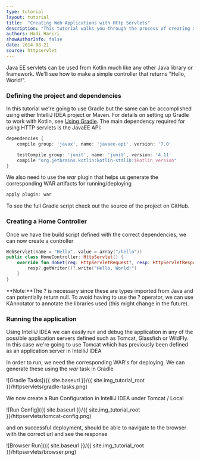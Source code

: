 ```yaml
---
type: tutorial
layout: tutorial
title:  "Creating Web Applications with Http Servlets"
description: "This tutorial walks you through the process of creating a controller using HttpServlet"
authors: Hadi Hariri
showAuthorInfo: false
date: 2014-08-21
source: httpservlet
---
```


Java EE servlets can be used from Kotlin much like any other Java library or framework. We'll see
how to make a simple controller that returns "Hello, World!".

### Defining the project and dependencies

In this tutorial we're going to use Gradle but the same can be accomplished using either IntelliJ IDEA project
 or Maven. For details on setting up Gradle to work with Kotlin, see [Using Gradle](/docs/reference/using-gradle.html).
The main dependency required for using HTTP servlets is the JavaEE API:

``` groovy
dependencies {
    compile group: 'javax', name: 'javaee-api', version: '7.0'

    testCompile group: 'junit', name: 'junit', version: '4.11'
    compile "org.jetbrains.kotlin:kotlin-stdlib:$kotlin_version"
}
```

We also need to use the *war* plugin that helps us generate the corresponding WAR artifacts for running/deploying

``` groovy
apply plugin: war
```

To see the full Gradle script check out the source of the project on GitHub.


### Creating a Home Controller

Once we have the build script defined with the correct dependencies, we can now create a controller

``` kotlin
WebServlet(name = "Hello", value = array("/hello"))
public class HomeController: HttpServlet() {
    override fun doGet(req: HttpServletRequest?, resp: HttpServletResponse?) {
        resp?.getWriter()?.write("Hello, World!")
    }
}
```

**Note:**The ? is necessary since these are types imported from Java and can potentially return null. To avoid having to use the ? operator,
we can use KAnnotator to annotate the libraries used (this might change in the future).

### Running the application

Using IntelliJ IDEA we can easily run and debug the application in any of the possible application servers defined such as Tomcat, Glassfish or WildFly. In this case we're going to use Tomcat
which has previously been defined as an application server in IntelliJ IDEA

In order to run, we need the corresponding WAR's for deploying. We can generate these using the *war* task in Gradle

![Gradle Tasks]({{ site.baseurl }}/{{ site.img_tutorial_root }}/httpservlets/gradle-tasks.png)

We now create a Run Configuration in IntelliJ IDEA under Tomcat / Local

![Run Config]({{ site.baseurl }}/{{ site.img_tutorial_root }}/httpservlets/tomcat-config.png)

and on successful deployment, should be able to navigate to the browser with the correct url and see the response

![Browser Run]({{ site.baseurl }}/{{ site.img_tutorial_root }}/httpservlets/browser.png)






